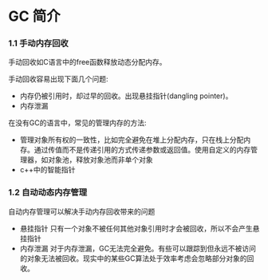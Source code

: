 # GC 简介



### 1.1 手动内存回收

手动回收如C语言中的free函数释放动态分配内存。

手动回收容易出现下面几个问题:

* 内存仍被引用时，却过早的回收。出现悬挂指针(dangling pointer)。
* 内存泄漏

在没有GC的语言中，常见的管理内存的方法:

* 管理对象所有权的一致性，比如完全避免在堆上分配内存，只在栈上分配内存。通过传值而不是传递引用的方式传递参数或返回值。使用自定义的内存管理器，如对象池，释放对象池而非单个对象
* c++中的智能指针



### 1.2 自动动态内存管理

自动内存管理可以解决手动内存回收带来的问题

* 悬挂指针  只有一个对象不被任何其他对象引用时才会被回收，所以不会产生悬挂指针
* 内存泄漏  对于内存泄漏，GC无法完全避免。有些可以跟踪到但永远不被访问的对象无法被回收。现实中的某些GC算法处于效率考虑会忽略部分对象的回收。

